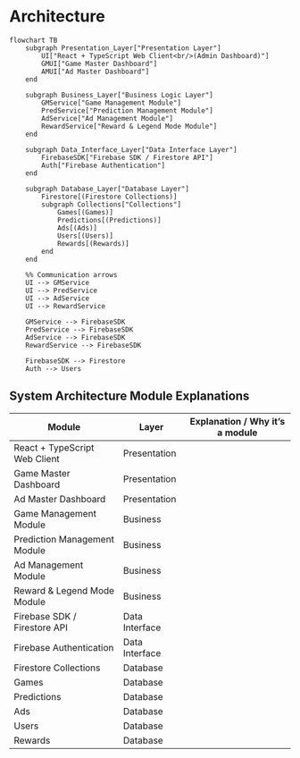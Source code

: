 # Architecture

```mermaid
flowchart TB
    subgraph Presentation_Layer["Presentation Layer"]
        UI["React + TypeScript Web Client<br/>(Admin Dashboard)"]
        GMUI["Game Master Dashboard"]
        AMUI["Ad Master Dashboard"]
    end

    subgraph Business_Layer["Business Logic Layer"]
        GMService["Game Management Module"]
        PredService["Prediction Management Module"]
        AdService["Ad Management Module"]
        RewardService["Reward & Legend Mode Module"]
    end

    subgraph Data_Interface_Layer["Data Interface Layer"]
        FirebaseSDK["Firebase SDK / Firestore API"]
        Auth["Firebase Authentication"]
    end

    subgraph Database_Layer["Database Layer"]
        Firestore[(Firestore Collections)]
        subgraph Collections["Collections"]
            Games[(Games)]
            Predictions[(Predictions)]
            Ads[(Ads)]
            Users[(Users)]
            Rewards[(Rewards)]
        end
    end

    %% Communication arrows
    UI --> GMService
    UI --> PredService
    UI --> AdService
    UI --> RewardService

    GMService --> FirebaseSDK
    PredService --> FirebaseSDK
    AdService --> FirebaseSDK
    RewardService --> FirebaseSDK

    FirebaseSDK --> Firestore
    Auth --> Users
```
## System Architecture Module Explanations

| **Module** | **Layer** | **Explanation / Why it’s a module** |
|------------|-----------|--------------------------------------|
| React + TypeScript Web Client | Presentation | |
| Game Master Dashboard | Presentation ||
| Ad Master Dashboard | Presentation |  |
| Game Management Module | Business | |
| Prediction Management Module | Business | |
| Ad Management Module | Business |  |
| Reward & Legend Mode Module | Business |  |
| Firebase SDK / Firestore API | Data Interface |  |
| Firebase Authentication | Data Interface |  |
| Firestore Collections | Database | |
| Games | Database | |
| Predictions | Database | |
| Ads | Database |  |
| Users | Database | |
| Rewards | Database |  |


